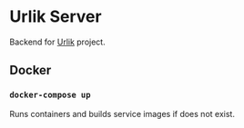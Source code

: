 # Urlik Server

Backend for [Urlik](https://github.com/prixladi/urlik) project.<br />

## Docker

### `docker-compose up`

Runs containers and builds service images if does not exist.
